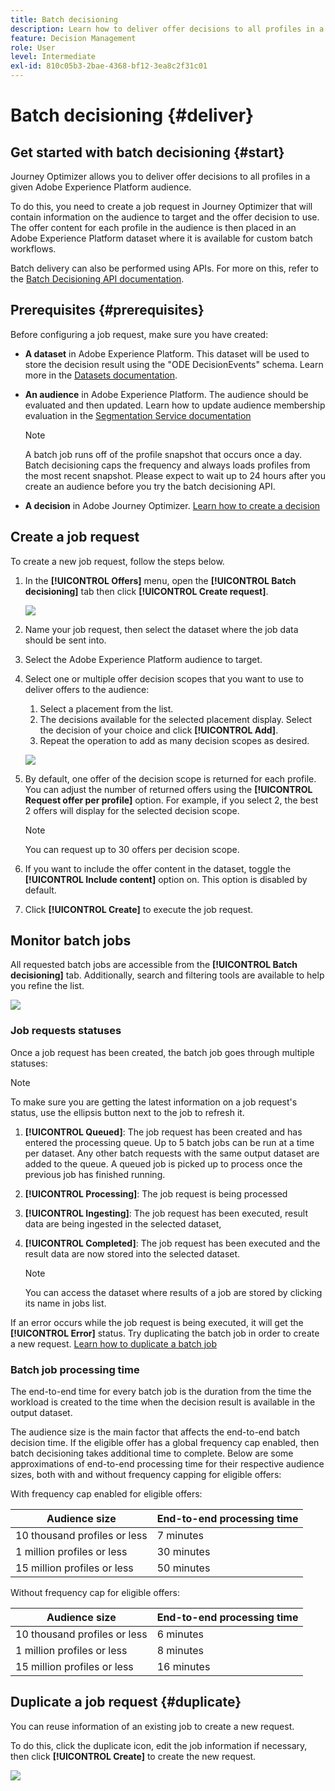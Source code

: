 ```yaml
---
title: Batch decisioning
description: Learn how to deliver offer decisions to all profiles in a given Adobe Experience Platform audience.
feature: Decision Management
role: User
level: Intermediate
exl-id: 810c05b3-2bae-4368-bf12-3ea8c2f31c01
---
```

# Batch decisioning {#deliver}

## Get started with batch decisioning {#start}

Journey Optimizer allows you to deliver offer decisions to all profiles in a given Adobe Experience Platform audience.

To do this, you need to create a job request in Journey Optimizer that will contain information on the audience to target and the offer decision to use. The offer content for each profile in the audience is then placed in an Adobe Experience Platform dataset where it is available for custom batch workflows.

Batch delivery can also be performed using APIs. For more on this, refer to the [Batch Decisioning API documentation](api-reference/offer-delivery-api/batch-decisioning-api.md).

## Prerequisites {#prerequisites}

Before configuring a job request, make sure you have created:

* **A dataset** in Adobe Experience Platform. This dataset will be used to store the decision result using the "ODE DecisionEvents" schema. Learn more in the [Datasets documentation](https://experienceleague.adobe.com/docs/experience-platform/catalog/datasets/overview.html).

* **An audience** in Adobe Experience Platform. The audience should be evaluated and then updated. Learn how to update audience membership evaluation in the [Segmentation Service documentation](https://www.adobe.com/go/segmentation-overview-en)

    >[!NOTE]
    >
    >A batch job runs off of the profile snapshot that occurs once a day. Batch decisioning caps the frequency and always loads profiles from the most recent snapshot. Please expect to wait up to 24 hours after you create an audience before you try the batch decisioning API.

* **A decision** in Adobe Journey Optimizer. [Learn how to create a decision](offer-activities/create-offer-activities.md)

<!-- in API doc, remove these info and add ref here-->

## Create a job request

To create a new job request, follow the steps below. 

1. In the **[!UICONTROL Offers]** menu, open the **[!UICONTROL Batch decisioning]** tab then click **[!UICONTROL Create request]**.

    ![](assets/batch-create.png)

1. Name your job request, then select the dataset where the job data should be sent into.

1. Select the Adobe Experience Platform audience to target.

1. Select one or multiple offer decision scopes that you want to use to deliver offers to the audience:
    1. Select a placement from the list.
    1. The decisions available for the selected placement display. Select the decision of your choice and click **[!UICONTROL Add]**.
    1. Repeat the operation to add as many decision scopes as desired.

    ![](assets/batch-decision.png)

1. By default, one offer of the decision scope is returned for each profile. You can adjust the number of returned offers using the **[!UICONTROL Request offer per profile]** option. For example, if you select 2, the best 2 offers will display for the selected decision scope.

    >[!NOTE]
    >
    >You can request up to 30 offers per decision scope.

1. If you want to include the offer content in the dataset, toggle the **[!UICONTROL Include content]** option on. This option is disabled by default.

1. Click **[!UICONTROL Create]** to execute the job request.

## Monitor batch jobs

All requested batch jobs are accessible from the **[!UICONTROL Batch decisioning]** tab. Additionally, search and filtering tools are available to help you refine the list.

![](assets/batch-list.png)

### Job requests statuses

Once a job request has been created, the batch job goes through multiple statuses:

>[!NOTE]
>
>To make sure you are getting the latest information on a job request's status, use the ellipsis button next to the job to refresh it.

1. **[!UICONTROL Queued]**: The job request has been created and has entered the processing queue. Up to 5 batch jobs can be run at a time per dataset. Any other batch requests with the same output dataset are added to the queue. A queued job is picked up to process once the previous job has finished running. 
1. **[!UICONTROL Processing]**: The job request is being processed
1. **[!UICONTROL Ingesting]**: The job request has been executed, result data are being ingested in the selected dataset,
1. **[!UICONTROL Completed]**: The job request has been executed and the result data are now stored into the selected dataset.

    >[!NOTE]
    >
    >You can access the dataset where results of a job are stored by clicking its name in jobs list.

If an error occurs while the job request is being executed, it will get the **[!UICONTROL Error]** status. Try duplicating the batch job in order to create a new request. [Learn how to duplicate a batch job](#duplicate)

### Batch job processing time

The end-to-end time for every batch job is the duration from the time the workload is created to the time when the decision result is available in the output dataset.

The audience size is the main factor that affects the end-to-end batch decision time. If the eligible offer has a global frequency cap enabled, then batch decisioning takes additional time to complete. Below are some approximations of end-to-end processing time for their respective audience sizes, both with and without frequency capping for eligible offers:

With frequency cap enabled for eligible offers:

| Audience size | End-to-end processing time |
|--------------|----------------------------|
| 10 thousand profiles or less| 7 minutes|
| 1 million profiles or less| 30 minutes|
| 15 million profiles or less| 50 minutes|

Without frequency cap for eligible offers:

| Audience size | End-to-end processing time |
|--------------|----------------------------|
| 10 thousand profiles or less| 6 minutes|
| 1 million profiles or less| 8 minutes|
| 15 million profiles or less| 16 minutes|

## Duplicate a job request {#duplicate}

You can reuse information of an existing job to create a new request.

To do this, click the duplicate icon, edit the job information if necessary, then click **[!UICONTROL Create]** to create the new request. 

![](assets/batch-duplicate.png)
